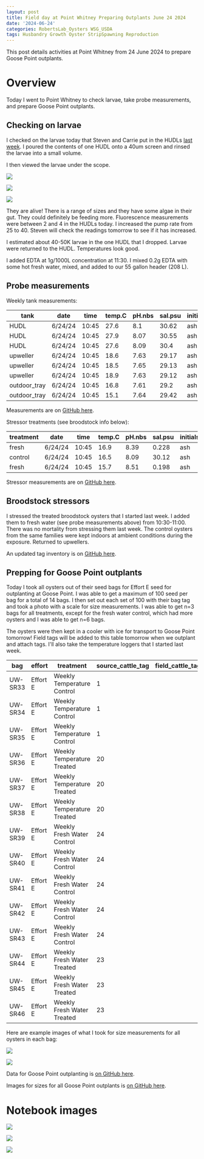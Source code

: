 ```yaml
---
layout: post
title: Field day at Point Whitney Preparing Outplants June 24 2024
date: '2024-06-24'
categories: RobertsLab_Oysters WSG_USDA
tags: Husbandry Growth Oyster StripSpawning Reproduction
---
```


This post details activities at Point Whitney from 24 June 2024 to prepare Goose Point outplants.  

# Overview 

Today I went to Point Whitney to check larvae, take probe measurements, and prepare Goose Point outplants.  

## Checking on larvae 

I checked on the larvae today that Steven and Carrie put in the HUDLs [last week](https://sr320.github.io/tumbling-oysters/posts/sr320-24-fd/). I poured the contents of one HUDL onto a 40um screen and rinsed the larvae into a small volume. 

I then viewed the larvae under the scope.  

![](https://github.com/AHuffmyer/ASH_Putnam_Lab_Notebook/blob/master/images/NotebookImages/oysters/wsg_usda/20240624/larvae1.jpeg?raw=true)

![](https://github.com/AHuffmyer/ASH_Putnam_Lab_Notebook/blob/master/images/NotebookImages/oysters/wsg_usda/20240624/larvae2.jpeg?raw=true)

![](https://github.com/AHuffmyer/ASH_Putnam_Lab_Notebook/blob/master/images/NotebookImages/oysters/wsg_usda/20240624/larvae3.jpeg?raw=true)

They are alive! There is a range of sizes and they have some algae in their gut. They could definitely be feeding more. Fluorescence measurements were between 2 and 4 in the HUDLs today. I increased the pump rate from 25 to 40. Steven will check the readings tomorrow to see if it has increased.  

I estimated about 40-50K larvae in the one HUDL that I dropped. Larvae were returned to the HUDL. Temperatures look good.  

I added EDTA at 1g/1000L concentration at 11:30. I mixed 0.2g EDTA with some hot fresh water, mixed, and added to our 55 gallon header (208 L).  

## Probe measurements 

Weekly tank measurements:  

| tank         | date    | time  | temp.C | pH.nbs | sal.psu | initials | notes       |
|--------------|---------|-------|--------|--------|---------|----------|-------------|
| HUDL         | 6/24/24 | 10:45 | 27.6   | 8.1    | 30.62   | ash      | larvae      |
| HUDL         | 6/24/24 | 10:45 | 27.9   | 8.07   | 30.55   | ash      | larvae      |
| HUDL         | 6/24/24 | 10:45 | 27.6   | 8.09   | 30.4    | ash      | larvae      |
| upweller     | 6/24/24 | 10:45 | 18.6   | 7.63   | 29.17   | ash      | effort C    |
| upweller     | 6/24/24 | 10:45 | 18.5   | 7.65   | 29.13   | ash      | broodstock  |
| upweller     | 6/24/24 | 10:45 | 18.9   | 7.63   | 29.12   | ash      | efforts BED |
| outdoor_tray | 6/24/24 | 10:45 | 16.8   | 7.61   | 29.2    | ash      | left stack  |
| outdoor_tray | 6/24/24 | 10:45 | 15.1   | 7.64   | 29.42   | ash      | right stack |

Measurements are on [GitHub here](https://github.com/RobertsLab/project-gigas-conditioning/blob/main/data/environmental/probe_measurements.csv).  

Stressor treatments (see broodstock info below):  

| treatment | date    | time  | temp.C | pH.nbs | sal.psu | initials |
|-----------|---------|-------|--------|--------|---------|----------|
| fresh     | 6/24/24 | 10:45 | 16.9   | 8.39   | 0.228   | ash      |
| control   | 6/24/24 | 10:45 | 16.5   | 8.09   | 30.12   | ash      |
| fresh     | 6/24/24 | 10:45 | 15.7   | 8.51   | 0.198   | ash      |

Stressor measurements are on [GitHub here](https://github.com/RobertsLab/project-gigas-conditioning/blob/main/data/environmental/probe_measurements_weekly_stressors.csv).  

## Broodstock stressors 

I stressed the treated broodstock oysters that I started last week. I added them to fresh water (see probe measurements above) from 10:30-11:00. There was no mortality from stressing them last week. The control oysters from the same families were kept indoors at ambient conditions during the exposure. Returned to upwellers.  

An updated tag inventory is on [GitHub here](https://github.com/RobertsLab/project-gigas-conditioning/blob/main/data/inventory/tags_PointWhitney_20240619.xlsx).  

## Prepping for Goose Point outplants 

Today I took all oysters out of their seed bags for Effort E seed for outplanting at Goose Point. I was able to get a maximum of 100 seed per bag for a total of 14 bags. I then set out each set of 100 with their bag tag and took a photo with a scale for size measurements. I was able to get n=3 bags for all treatments, except for the fresh water control, which had more oysters and I was able to get n=6 bags.   

The oysters were then kept in a cooler with ice for transport to Goose Point tomorrow! Field tags will be added to this table tomorrow when we outplant and attach tags. I'll also take the temperature loggers that I started last week.  

| bag     | effort   | treatment                  | source_cattle_tag | field_cattle_tag | number_oysters | photo_taken |   |
|---------|----------|----------------------------|-------------------|------------------|----------------|-------------|---|
| UW-SR33 | Effort E | Weekly Temperature Control | 1                 |                  | 100            | yes         |   |
| UW-SR34 | Effort E | Weekly Temperature Control | 1                 |                  | 100            | yes         |   |
| UW-SR35 | Effort E | Weekly Temperature Control | 1                 |                  | 100            | yes         |   |
| UW-SR36 | Effort E | Weekly Temperature Treated | 20                |                  | 100            | yes         |   |
| UW-SR37 | Effort E | Weekly Temperature Treated | 20                |                  | 100            | yes         |   |
| UW-SR38 | Effort E | Weekly Temperature Treated | 20                |                  | 100            | yes         |   |
| UW-SR39 | Effort E | Weekly Fresh Water Control | 24                |                  | 100            | yes         |   |
| UW-SR40 | Effort E | Weekly Fresh Water Control | 24                |                  | 100            | yes         |   |
| UW-SR41 | Effort E | Weekly Fresh Water Control | 24                |                  | 100            | yes         |   |
| UW-SR42 | Effort E | Weekly Fresh Water Control | 24                |                  | 100            | yes         |   |
| UW-SR43 | Effort E | Weekly Fresh Water Control | 24                |                  | 100            | yes         |   |
| UW-SR44 | Effort E | Weekly Fresh Water Treated | 23                |                  | 100            | yes         |   |
| UW-SR45 | Effort E | Weekly Fresh Water Treated | 23                |                  | 100            | yes         |   |
| UW-SR46 | Effort E | Weekly Fresh Water Treated | 23                |                  | 100            | yes         |   |


Here are example images of what I took for size measurements for all oysters in each bag:  

![](https://github.com/AHuffmyer/ASH_Putnam_Lab_Notebook/blob/master/images/NotebookImages/oysters/wsg_usda/20240624/photo1.jpeg?raw=true)

![](https://github.com/AHuffmyer/ASH_Putnam_Lab_Notebook/blob/master/images/NotebookImages/oysters/wsg_usda/20240624/photo2.jpeg?raw=true)

Data for Goose Point outplanting is [on GitHub here](https://github.com/RobertsLab/project-gigas-conditioning/tree/main/data/outplanting/GoosePoint).  

Images for sizes for all Goose Point outplants is [on GitHub here](https://github.com/RobertsLab/project-gigas-conditioning/tree/main/data/sizes/E_2023POGS_large_seed_weekly/20240624_outplant_sizes).  
 
# Notebook images 

![](https://github.com/AHuffmyer/ASH_Putnam_Lab_Notebook/blob/master/images/NotebookImages/oysters/wsg_usda/20240624/nb1.jpeg?raw=true)

![](https://github.com/AHuffmyer/ASH_Putnam_Lab_Notebook/blob/master/images/NotebookImages/oysters/wsg_usda/20240624/nb2.jpeg?raw=true)

![](https://github.com/AHuffmyer/ASH_Putnam_Lab_Notebook/blob/master/images/NotebookImages/oysters/wsg_usda/20240624/nb3.jpeg?raw=true)